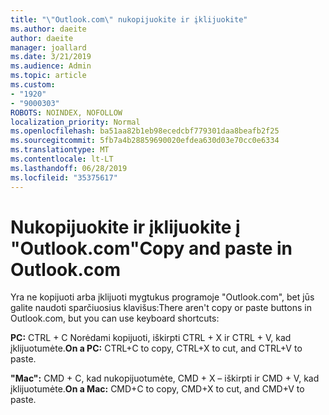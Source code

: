 ```yaml
---
title: "\"Outlook.com\" nukopijuokite ir įklijuokite"
ms.author: daeite
author: daeite
manager: joallard
ms.date: 3/21/2019
ms.audience: Admin
ms.topic: article
ms.custom:
- "1920"
- "9000303"
ROBOTS: NOINDEX, NOFOLLOW
localization_priority: Normal
ms.openlocfilehash: ba51aa82b1eb98ecedcbf779301daa8beafb2f25
ms.sourcegitcommit: 5fb7a4b28859690020efdea630d03e70cc0e6334
ms.translationtype: MT
ms.contentlocale: lt-LT
ms.lasthandoff: 06/28/2019
ms.locfileid: "35375617"
---
```

# <a name="copy-and-paste-in-outlookcom"></a><span data-ttu-id="a22ee-102">Nukopijuokite ir įklijuokite į "Outlook.com"</span><span class="sxs-lookup"><span data-stu-id="a22ee-102">Copy and paste in Outlook.com</span></span>

<span data-ttu-id="a22ee-103">Yra ne kopijuoti arba įklijuoti mygtukus programoje "Outlook.com", bet jūs galite naudoti sparčiuosius klavišus:</span><span class="sxs-lookup"><span data-stu-id="a22ee-103">There aren't copy or paste buttons in Outlook.com, but you can use keyboard shortcuts:</span></span>

<span data-ttu-id="a22ee-104">**PC:** CTRL + C Norėdami kopijuoti, iškirpti CTRL + X ir CTRL + V, kad įklijuotumėte.</span><span class="sxs-lookup"><span data-stu-id="a22ee-104">**On a PC:** CTRL+C to copy, CTRL+X to cut, and CTRL+V to paste.</span></span>

<span data-ttu-id="a22ee-105">**"Mac":** CMD + C, kad nukopijuotumėte, CMD + X – iškirpti ir CMD + V, kad įklijuotumėte.</span><span class="sxs-lookup"><span data-stu-id="a22ee-105">**On a Mac:** CMD+C to copy, CMD+X to cut, and CMD+V to paste.</span></span>